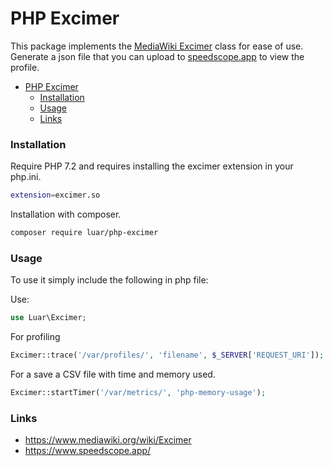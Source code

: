 # PHP Excimer

This package implements the [MediaWiki Excimer](https://www.mediawiki.org/wiki/Excimer) class for ease of use. Generate a json file that you can upload to [speedscope.app](https://www.speedscope.app/) to view the profile.

- [PHP Excimer](#php-excimer)
    - [Installation](#installation)
    - [Usage](#usage)
    - [Links](#links)

### Installation

Require PHP 7.2 and requires installing the excimer extension in your php.ini.

```bash
extension=excimer.so
```

Installation with composer.

```bash
composer require luar/php-excimer
```

### Usage

To use it simply include the following in php file:

Use:
```php
use Luar\Excimer;
```

For profiling
```php
Excimer::trace('/var/profiles/', 'filename', $_SERVER['REQUEST_URI']);
```

For a save a CSV file with time and memory used.
```php
Excimer::startTimer('/var/metrics/', 'php-memory-usage');
```

### Links
- https://www.mediawiki.org/wiki/Excimer
- https://www.speedscope.app/
